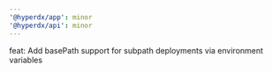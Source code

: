 ```yaml
---
'@hyperdx/app': minor
'@hyperdx/api': minor
---
```


feat: Add basePath support for subpath deployments via environment variables
